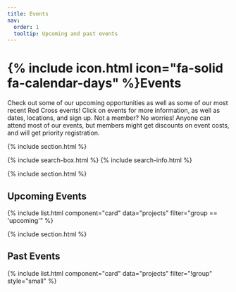 ```yaml
---
title: Events
nav:
  order: 1
  tooltip: Upcoming and past events
---
```


# {% include icon.html icon="fa-solid fa-calendar-days" %}Events

Check out some of our upcoming opportunities as well as some of our most recent Red Cross events! Click on events for more information, as well as dates, locations, and sign up. Not a member? No worries! Anyone can attend most of our events, but members might get discounts on event costs, and will get priority registration.

{% include section.html %}

{% include search-box.html %}
{% include search-info.html %}

{% include section.html %}

## Upcoming Events

{% include list.html component="card" data="projects" filter="group == 'upcoming'" %}

{% include section.html %}

## Past Events

{% include list.html component="card" data="projects" filter="!group" style="small" %}

